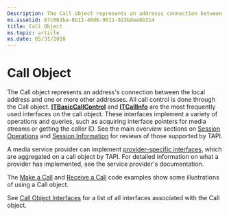 ```yaml
---
Description: The Call object represents an addresss connection between the local address and one or more other addresses.
ms.assetid: 67c063ba-8b12-40d6-9011-923bdee8b214
title: Call Object
ms.topic: article
ms.date: 05/31/2018
---
```


# Call Object

The Call object represents an address's connection between the local address and one or more other addresses. All call control is done through the Call object. [**ITBasicCallControl**](/windows/desktop/api/tapi3if/nn-tapi3if-itbasiccallcontrol) and [**ITCallInfo**](/windows/desktop/api/tapi3if/nn-tapi3if-itcallinfo) are the most frequently used interfaces on the call object. These interfaces implement a variety of operations and queries, such as acquiring interface pointers for media streams or getting the caller ID. See the main overview sections on [Session Operations](session-operations-ovr.md) and [Session Information](session-information-ovr.md) for reviews of those supported by TAPI.

A media service provider can implement [provider-specific interfaces](provider-specific-interfaces.md), which are aggregated on a call object by TAPI. For detailed information on what a provider has implemented, see the service provider's documentation.

The [Make a Call](make-a-call.md) and [Receive a Call](receive-a-call.md) code examples show some illustrations of using a Call object.

See [Call Object Interfaces](call-object-interfaces.md) for a list of all interfaces associated with the Call object.

 

 



